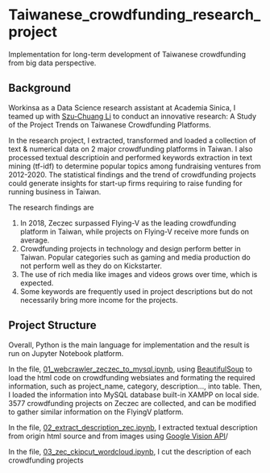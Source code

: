 # Taiwanese_crowdfunding_research_project
Implementation for long-term development of Taiwanese crowdfunding from big data perspective.

## Background
Workinsa as a Data Science research assistant at Academia Sinica, I teamed up with [Szu-Chuang Li](http://www.ic.tku.edu.tw/index.php/component/sppagebuilder/page/50-tommy.html) to conduct an innovative research: A Study of the Project Trends on Taiwanese Crowdfunding Platforms.

In the research project, I extracted, transformed and loaded a collection of text & numerical data on 2 major crowdfunding platforms in Taiwan. I also processed textual descriptioin and performed keywords extraction in text mining (tf-idf) to determine popular topics among fundraising ventures from 2012-2020. The statistical findings and the trend of crowdfunding projects could generate insights for start-up firms requiring to raise funding for running business in Taiwan.

The research findings are 
1. In 2018, Zeczec surpassed Flying-V as the leading crowdfunding platform in Taiwan, while projects on Flying-V receive more funds on average.
2. Crowdfunding projects in technology and design perform better in Taiwan. Popular categories such as gaming and media production do not perform well as they do on Kickstarter.
3. The use of rich media like images and videos grows over time, which is expected.
4. Some keywords are frequently used in project descriptions but do not necessarily bring more income for the projects.

## Project Structure
Overall, Python is the main language for implementation and the result is run on Jupyter Notebook platform.

In the file, [01_webcrawler_zeczec_to_mysql.ipynb](https://github.com/ching870423/Taiwanese_crowdfunding_research_project/blob/main/01_webcrawler_zeczec_to_mysql.ipynb), using [BeautifulSoup](https://www.crummy.com/software/BeautifulSoup/bs4/doc/) to load the html code on crowdfunding websiates and formating the required information, such as project_name, category, description..., into table. Then, I loaded the information into MySQL database built-in XAMPP on local side. 3577 crowdfunding projects on Zeczec are collected, and can be modified to gather similar information on the FlyingV platform.

In the file, [02_extract_description_zec.ipynb](https://github.com/ching870423/Taiwanese_crowdfunding_research_project/blob/main/02_extract_description_zec.ipynb), I extracted textual description from origin html source and from images using [Google Vision API](https://cloud.google.com/vision/docs/ocr)/

In the file, [03_zec_ckipcut_wordcloud.ipynb](https://github.com/ching870423/Taiwanese_crowdfunding_research_project/blob/main/03_zec_ckipcut_wordcloud.ipynb), I cut the description of each crowdfunding projects
